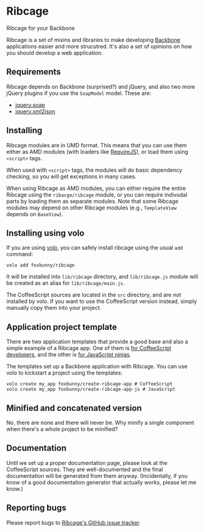 # Ribcage

Ribcage for your Backbone

Ribcage is a set of mixins and libraries to make developing 
[Backbone](http://backbonejs.org/) applications easier and more strucutred.
It's also a set of opinions on how you should develop a web application.

## Requirements

Ribcage depends on Backbone (surprised?) and jQuery, and also two more jQuery
plugins if you use the `SoapModel` model. These are:

 + [jquery.soap](http://plugins.jquery.com/soap/)
 + [jquery.xml2json](http://code.google.com/p/jquery-xml2json-plugin/)

## Installing

Ribcage modules are in UMD format. This means that you can use them either as
AMD modules (with loaders like [RequireJS](http://requirejs.org/)), or load
them using `<script>` tags.

When used with `<script>` tags, the modules will do basic dependency checking,
so you will get exceptions in many cases.

When using Ribcage as AMD modules, you can either require the entire Ribcage
using the `ribacge/ribcage` module, or you can require indivudal parts by
loading them as separate modules. Note that some Ribcage modules may depend on
other Ribcage modules (e.g., `TemplateView` depends on `BaseView`).

## Installing using volo

If you are using [volo](http://volojs.org/), you can safely install ribcage
using the usual `add` command:

    volo add foxbunny/ribcage

It will be installed into `lib/ribcage` directory, and `lib/ribcage.js` module
will be created as an alias for `lib/ribcage/main.js`. 

The CoffeeScript sources are located in the `src` directory, and are _not_
installed by volo. If you want to use the CoffeeScript version instead, simply
manually copy them into your project.

## Application project template

There are two application templates that provide a good base and also a simple
example of a Ribcage app. One of them is
[for CoffeeScript developers](https://github.com/foxbunny/create-ribcage-app),
and the other is 
[for JavaScript ninjas](https://github.com/foxbunny/create-ribcage-app-js).

The templates set up a Backbone application with Ribcage. You can use volo to
kickstart a project using the templates:

    volo create my_app foxbunny/create-ribcage-app # CoffeeScript
    volo create my_app foxbunny/create-ribcage-app-js # JavaScript

## Minified and concatenated version

No, there are none and there will never be. Why minify a single component when
there's a whole project to be minified?

## Documentation

Until we set up a proper documentation page, please look at the CoffeeScript
sources. They are well-documented and the final documentation will be generated
from them anyway. (Incidentally, if you know of a good documentation generator
that actually works, please let me know.)

## Reporting bugs

Please report bugs to 
[Ribcage's GitHub issue tracker](https://github.com/foxbunny/ribcage/issues).
